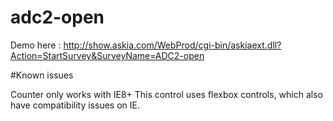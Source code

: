 # adc2-open

Demo here : http://show.askia.com/WebProd/cgi-bin/askiaext.dll?Action=StartSurvey&SurveyName=ADC2-open

#Known issues

Counter only works with IE8+
This control uses flexbox controls, which also have compatibility issues on IE.
